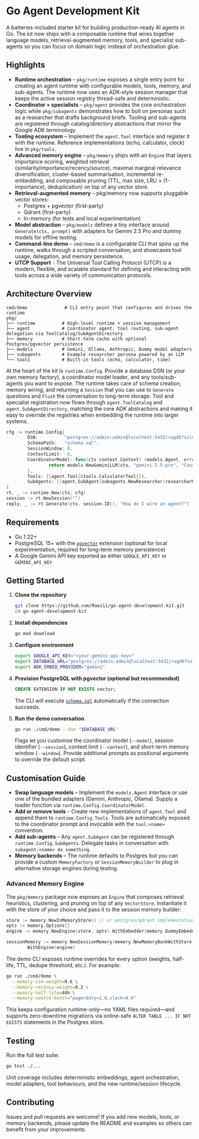 # Go Agent Development Kit

A batteries-included starter kit for building production-ready AI agents in Go. The kit now ships with a
composable runtime that wires together language models, retrieval-augmented memory, tools, and specialist
sub-agents so you can focus on domain logic instead of orchestration glue.

## Highlights
- **Runtime orchestration** – `pkg/runtime` exposes a single entry point for creating an agent runtime with
  configurable models, tools, memory, and sub-agents. The runtime now uses an ADK-style session manager that keeps
  the active session registry thread-safe and deterministic.
- **Coordinator + specialists** – `pkg/agent` provides the core orchestration logic while `pkg/subagents`
  demonstrates how to bolt on personas such as a researcher that drafts background briefs. Tooling and sub-agents are
  registered through catalog/directory abstractions that mirror the Google ADK terminology.
- **Tooling ecosystem** – Implement the `agent.Tool` interface and register it with the runtime. Reference
  implementations (echo, calculator, clock) live in `pkg/tools`.
- **Advanced memory engine** – `pkg/memory` ships with an `Engine` that layers importance scoring, weighted
  retrieval (similarity/importance/recency/source), maximal marginal relevance diversification, cluster-based
  summarisation, incremental re-embedding, and composable pruning (TTL, max size, LRU × (1-importance),
  deduplication) on top of any vector store.
- **Retrieval-augmented memory** – pkg/memory now supports pluggable vector stores:
  - Postgres + pgvector (first-party)
  - Qdrant (first-party)
  - In-memory (for tests and local experimentation)
- **Model abstraction** – `pkg/models` defines a tiny interface around `Generate(ctx, prompt)` with adapters for
  Gemini 2.5 Pro and dummy models for offline testing.
- **Command-line demo** – `cmd/demo` is a configurable CLI that spins up the runtime, walks through a scripted
  conversation, and showcases tool usage, delegation, and memory persistence.
- **UTCP Support** - The Universal Tool Calling Protocol (UTCP) is a modern, flexible, and scalable standard for defining and interacting with tools across a wide variety of communication protocols. 

## Architecture Overview

```
cmd/demo              # CLI entry point that configures and drives the runtime
pkg/
├── runtime          # High-level runtime + session management
├── agent            # Coordinator agent, tool routing, sub-agent delegation via ToolCatalog/SubAgentDirectory
├── memory           # Short-term cache with optional Postgres/pgvector persistence
├── models           # Gemini, Ollama, Anthropic, Dummy model adapters
├── subagents        # Example researcher persona powered by an LLM
└── tools            # Built-in tools (echo, calculator, time)
```

At the heart of the kit is `runtime.Config`. Provide a database DSN (or your own memory factory), a coordinator
model loader, and any tools/sub-agents you want to expose. The runtime takes care of schema creation, memory wiring,
and returning a `Session` that you can use to `Generate` questions and `Flush` the conversation to long-term storage. Tool
and specialist registration now flows through `agent.ToolCatalog` and `agent.SubAgentDirectory`, matching the core
ADK abstractions and making it easy to override the registries when embedding the runtime into larger systems.

```go
cfg := runtime.Config{
        DSN:          "postgres://admin:admin@localhost:5432/ragdb?sslmode=disable",
        SchemaPath:   "schema.sql",
        SessionWindow: 8,
        ContextLimit:  6,
        CoordinatorModel: func(ctx context.Context) (models.Agent, error) {
                return models.NewGeminiLLM(ctx, "gemini-2.5-pro", "Coordinator response:" )
        },
        Tools: []agent.Tool{&tools.CalculatorTool{}},
        SubAgents: []agent.SubAgent{subagents.NewResearcher(researcherModel)},
}
rt, _ := runtime.New(ctx, cfg)
session := rt.NewSession("")
reply, _ := rt.Generate(ctx, session.ID(), "How do I wire an agent?")
```

## Requirements

- Go 1.22+
- PostgreSQL 15+ with the [`pgvector`](https://github.com/pgvector/pgvector) extension (optional for local
  experimentation, required for long-term memory persistence)
- A Google Gemini API key exported as either `GOOGLE_API_KEY` or `GEMINI_API_KEY`

## Getting Started

1. **Clone the repository**

   ```bash
   git clone https://github.com/Raezil/go-agent-development-kit.git
   cd go-agent-development-kit
   ```

2. **Install dependencies**

   ```bash
   go mod download
   ```

3. **Configure environment**

   ```bash
   export GOOGLE_API_KEY="<your-gemini-api-key>"
   export DATABASE_URL="postgres://admin:admin@localhost:5432/ragdb?sslmode=disable"
   export ADK_EMBED_PROVIDER="gemini"
   ```

4. **Provision PostgreSQL with pgvector (optional but recommended)**

   ```sql
   CREATE EXTENSION IF NOT EXISTS vector;
   ```

   The CLI will execute [`schema.sql`](schema.sql) automatically if the connection succeeds.

5. **Run the demo conversation**

   ```bash
   go run ./cmd/demo --dsn "$DATABASE_URL"
   ```

   Flags let you customise the coordinator model (`--model`), session identifier (`--session`), context limit
   (`--context`), and short-term memory window (`--window`). Provide additional prompts as positional arguments to
   override the default script.

## Customisation Guide

- **Swap language models** – Implement the `models.Agent` interface or use one of the bundled adapters (Gemini,
  Anthropic, Ollama). Supply a loader function via `runtime.Config.CoordinatorModel`.
- **Add or remove tools** – Create new implementations of `agent.Tool` and append them to `runtime.Config.Tools`.
  Tools are automatically exposed to the coordinator prompt and invocable with the `tool:<name>` convention.
- **Add sub-agents** – Any `agent.SubAgent` can be registered through `runtime.Config.SubAgents`. Delegate tasks in
  conversation with `subagent:<name> do something`.
- **Memory backends** – The runtime defaults to Postgres but you can provide a custom `MemoryFactory` or
  `SessionMemoryBuilder` to plug in alternative storage engines during testing.

### Advanced Memory Engine

The `pkg/memory` package now exposes an `Engine` that composes retrieval heuristics, clustering, and pruning on top of
any `VectorStore`. Instantiate it with the store of your choice and pass it to the session memory builder:

```go
store := memory.NewInMemoryStore() // or postgres/qdrant implementation
opts := memory.Options{}
engine := memory.NewEngine(store, opts).WithEmbedder(memory.DummyEmbedder{})

sessionMemory := memory.NewSessionMemory(memory.NewMemoryBankWithStore(store), 8).
        WithEngine(engine)
```

The demo CLI exposes runtime overrides for every option (weights, half-life, TTL, dedupe threshold, etc.). For example:

```bash
go run ./cmd/demo \
  --memory-sim-weight=0.6 \
  --memory-recency-weight=0.2 \
  --memory-half-life=48h \
  --memory-source-boost="pagerduty=1.0,slack=0.6"
```

This keeps configuration runtime-only—no YAML files required—and supports zero-downtime migrations via online-safe
`ALTER TABLE ... IF NOT EXISTS` statements in the Postgres store.

## Testing

Run the full test suite:

```bash
go test ./...
```

Unit coverage includes deterministic embeddings, agent orchestration, model adapters, tool behaviours, and the new
runtime/session lifecycle.

## Contributing

Issues and pull requests are welcome! If you add new models, tools, or memory backends, please update the README
and examples so others can benefit from your improvements.
